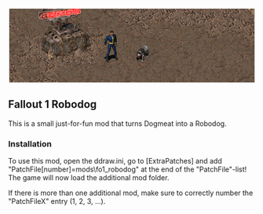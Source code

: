 <p align="center"><img src="fo1_robodog.png" alt="Fallout 1 Robodog"/></p>

Fallout 1 Robodog
-----------------

This is a small just-for-fun mod that turns Dogmeat into a Robodog.

### Installation
To use this mod, open the ddraw.ini, go to [ExtraPatches] and add "PatchFile[number]=mods\fo1_robodog" at the end of the "PatchFile"-list!
The game will now load the additional mod folder.

If there is more than one additional mod, make sure to correctly number the "PatchFileX" entry (1, 2, 3, ...).